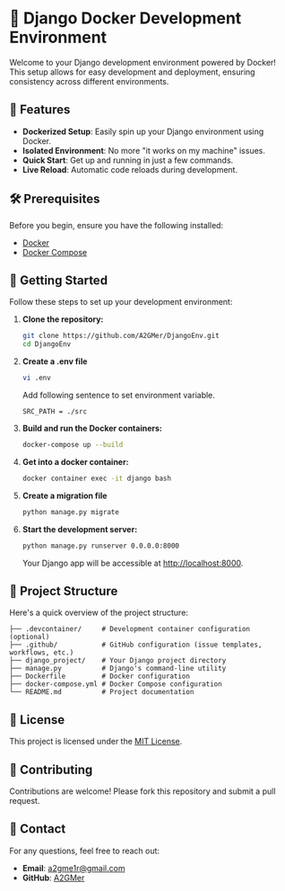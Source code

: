 # 🚀 Django Docker Development Environment

Welcome to your Django development environment powered by Docker! This setup allows for easy development and deployment, ensuring consistency across different environments.

## 🌟 Features

- **Dockerized Setup**: Easily spin up your Django environment using Docker.
- **Isolated Environment**: No more "it works on my machine" issues.
- **Quick Start**: Get up and running in just a few commands.
- **Live Reload**: Automatic code reloads during development.

## 🛠️ Prerequisites

Before you begin, ensure you have the following installed:

- [Docker](https://docs.docker.com/get-docker/)
- [Docker Compose](https://docs.docker.com/compose/install/)

## 🚀 Getting Started

Follow these steps to set up your development environment:

1. **Clone the repository:**

   ```bash
   git clone https://github.com/A2GMer/DjangoEnv.git
   cd DjangoEnv
   ```

2. **Create a .env file**
   ```bash
   vi .env
   ```
   Add following sentence to set environment variable.
   
   `SRC_PATH = ./src`

3. **Build and run the Docker containers:**

   ```bash
   docker-compose up --build
   ```

4. **Get into a docker container:**

   ```bash
   docker container exec -it django bash
   ```

5. **Create a migration file**
   ```bash
   python manage.py migrate
   ```

6. **Start the development server:**

   ```bash
   python manage.py runserver 0.0.0.0:8000
   ```

   Your Django app will be accessible at [http://localhost:8000](http://localhost:8000).

## 📂 Project Structure

Here's a quick overview of the project structure:

```
├── .devcontainer/     # Development container configuration (optional)
├── .github/           # GitHub configuration (issue templates, workflows, etc.)
├── django_project/    # Your Django project directory
├── manage.py          # Django's command-line utility
├── Dockerfile         # Docker configuration
├── docker-compose.yml # Docker Compose configuration
└── README.md          # Project documentation
```

## 📜 License

This project is licensed under the [MIT License](LICENSE).

## 🤝 Contributing

Contributions are welcome! Please fork this repository and submit a pull request.

## 💬 Contact

For any questions, feel free to reach out:

- **Email**: [a2gme1r@gmail.com](mailto:a2gme1r@gmail.com)
- **GitHub**: [A2GMer](https://github.com/A2GMer/)
